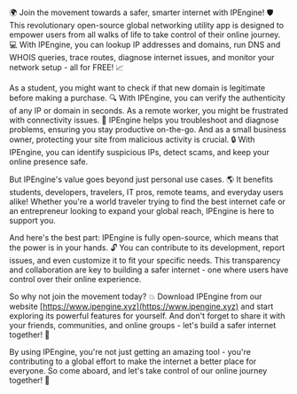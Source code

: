 🌍 Join the movement towards a safer, smarter internet with IPEngine! 🛡️ This revolutionary open-source global networking utility app is designed to empower users from all walks of life to take control of their online journey. 💻 With IPEngine, you can lookup IP addresses and domains, run DNS and WHOIS queries, trace routes, diagnose internet issues, and monitor your network setup - all for FREE! 📈

As a student, you might want to check if that new domain is legitimate before making a purchase. 🔍 With IPEngine, you can verify the authenticity of any IP or domain in seconds. As a remote worker, you might be frustrated with connectivity issues. 📡 IPEngine helps you troubleshoot and diagnose problems, ensuring you stay productive on-the-go. And as a small business owner, protecting your site from malicious activity is crucial. 🔒 With IPEngine, you can identify suspicious IPs, detect scams, and keep your online presence safe.

But IPEngine's value goes beyond just personal use cases. 🌎 It benefits students, developers, travelers, IT pros, remote teams, and everyday users alike! Whether you're a world traveler trying to find the best internet cafe or an entrepreneur looking to expand your global reach, IPEngine is here to support you.

And here's the best part: IPEngine is fully open-source, which means that the power is in your hands. 🔓 You can contribute to its development, report issues, and even customize it to fit your specific needs. This transparency and collaboration are key to building a safer internet - one where users have control over their online experience.

So why not join the movement today? 💥 Download IPEngine from our website [https://www.ipengine.xyz](https://www.ipengine.xyz) and start exploring its powerful features for yourself. And don't forget to share it with your friends, communities, and online groups - let's build a safer internet together! 🚀

By using IPEngine, you're not just getting an amazing tool - you're contributing to a global effort to make the internet a better place for everyone. So come aboard, and let's take control of our online journey together! 💪